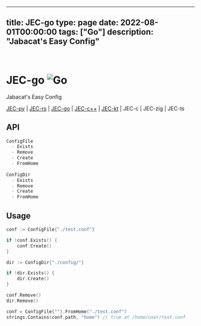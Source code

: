 
---
title: JEC-go
type: page
date: 2022-08-01T00:00:00
tags: ["Go"]
description: "Jabacat's Easy Config"
---


<br>

# JEC-go ![Go](https://img.shields.io/github/workflow/status/jakeroggenbuck/JEC-go/Go?style=for-the-badge)
Jabacat's Easy Config

[JEC-py](https://github.com/jabacat/JEC-py) |
[JEC-rs](https://github.com/jabacat/JEC-rs) |
[JEC-go](https://github.com/jabacat/JEC-go) |
[JEC-c++](https://github.com/jabacat/JEC-cpp) |
[JEC-kt](https://github.com/jabacat/JEC-kt) |
JEC-c |
JEC-zig |
JEC-ts

## API
```go
ConfigFile
  - Exists
  - Remove
  - Create
  - FromHome
  
ConfigDir
  - Exists
  - Remove
  - Create
  - FromHome
```

## Usage
```go
conf := ConfigFile{"./test.conf"}

if !conf.Exists() {
	conf.Create()
}

dir := ConfigDir{"./config/"}

if !dir.Exists() {
	dir.Create()
}

conf.Remove()
dir.Remove()

conf = ConfigFile{""}.FromHome("./test.conf")
strings.Contains(conf.path, "home") // true at /home/user/test.conf
```
